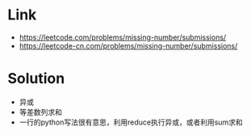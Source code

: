 # Link
- https://leetcode.com/problems/missing-number/submissions/
- https://leetcode-cn.com/problems/missing-number/submissions/

# Solution
- 异或
- 等差数列求和
- 一行的python写法很有意思，利用reduce执行异或，或者利用sum求和